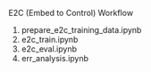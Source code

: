 E2C (Embed to Control) Workflow

1. prepare_e2c_training_data.ipynb
2. e2c_train.ipynb
3. e2c_eval.ipynb
4. err_analysis.ipynb